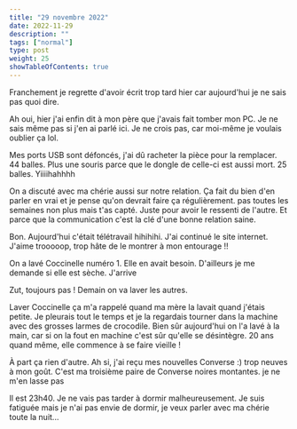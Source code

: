 ```yaml
---
title: "29 novembre 2022"
date: 2022-11-29
description: ""
tags: ["normal"]
type: post
weight: 25
showTableOfContents: true
---
```


Franchement je regrette d'avoir écrit trop tard hier car aujourd'hui je ne sais pas quoi dire.

Ah oui, hier j'ai enfin dit à mon père que j'avais fait tomber mon PC. Je ne sais même pas si j'en ai parlé ici. Je ne crois pas, car moi-même je voulais oublier ça lol.

Mes ports USB sont défoncés, j'ai dû racheter la pièce pour la remplacer. 44 balles. Plus une souris parce que le dongle de celle-ci est aussi mort. 25 balles. Yiiiihahhhh

On a discuté avec ma chérie aussi sur notre relation. Ça fait du bien d'en parler en vrai et je pense qu'on devrait faire ça régulièrement. pas toutes les semaines non plus mais t'as capté. Juste pour avoir le ressenti de l'autre. Et parce que la communication c'est la clé d'une bonne relation saine.

Bon. Aujourd'hui c'était télétravail hihihihi. J'ai continué le site internet. J'aime trooooop, trop hâte de le montrer à mon entourage !!

On a lavé Coccinelle numéro 1. Elle en avait besoin. D'ailleurs je me demande si elle est sèche. J'arrive

Zut, toujours pas ! Demain on va laver les autres.

Laver Coccinelle ça m'a rappelé quand ma mère la lavait quand j'étais petite. Je pleurais tout le temps et je la regardais tourner dans la machine avec des grosses larmes de crocodile. Bien sûr aujourd'hui on l'a lavé à la main, car si on la fout en machine c'est sûr qu'elle se désintègre. 20 ans quand même, elle commence à se faire vieille !

À part ça rien d'autre. Ah si, j'ai reçu mes nouvelles Converse :) trop neuves à mon goût. C'est ma troisième paire de Converse noires montantes. je ne m'en lasse pas

Il est 23h40. Je ne vais pas tarder à dormir malheureusement. Je suis fatiguée mais je n'ai pas envie de dormir, je veux parler avec ma chérie toute la nuit...